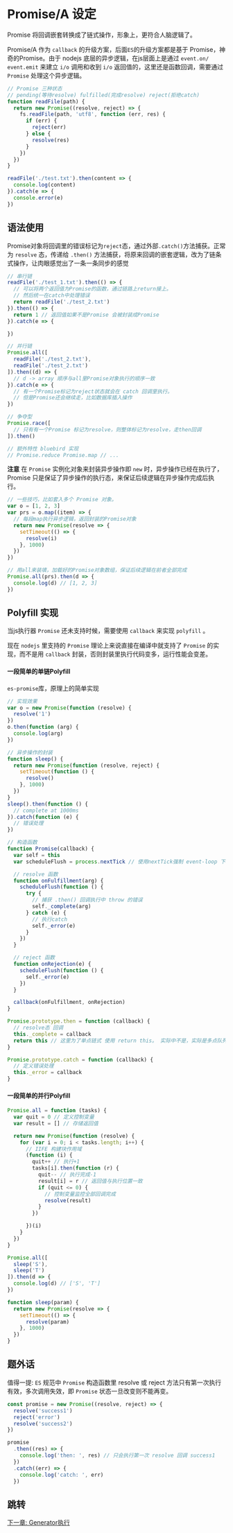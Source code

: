 # Promise/A 设定

Promise 将回调嵌套转换成了链式操作，形象上，更符合人脑逻辑了。

Promise/A 作为 `callback` 的升级方案，后面`ES`的升级方案都是基于 Promise，神奇的Promise。由于 nodejs 底层的异步逻辑，在js层面上是通过 `event.on/ event.emit` 来建立 `i/o` 调用和收到 `i/o` 返回值的，这里还是函数回调，需要通过 `Promise` 处理这个异步逻辑。

```js
// Promise 三种状态 
// pending(等待resolve) fulfilled(完成resolve) reject(拒绝catch)
function readFile(path) {
  return new Promise((resolve, reject) => {
    fs.readFile(path, 'utf8', function (err, res) {
      if (err) {
        reject(err)
      } else {
        resolve(res)
      }
    })
  })
}

readFile('./test.txt').then(content => {
  console.log(content)
}).catch(e => {
  console.error(e)
})
```

## 语法使用

Promise对象将回调里的错误标记为`reject`态，通过外部`.catch()`方法捕获。正常为 `resolve` 态，传递给 `.then()` 方法捕获，将原来回调的嵌套逻辑，改为了链条式操作，让肉眼感觉出了一条一条同步的感觉

```js
// 串行链
readFile('./test_1.txt').then(() => {
  // 可以将两个返回值为Promise的函数，通过链路上return接上。
  // 然后统一在catch中处理错误
  return readFile('./test_2.txt')
}).then(() => {
  return 1 // 返回值如果不是Promise 会被封装成Promise
}).catch(e => {

})
```

```js
// 并行链
Promise.all([
  readFile('./test_2.txt'),
  readFile('./test_2.txt')
]).then((d) => {
  // d -> array 顺序与all里Promise对象执行的顺序一致
}).catch(e => {
  // 有一个Promise标记为reject状态就会在 catch 回调里执行。
  // 但是Promise还会继续走，比如数据库插入操作
})
```

```js
// 争夺型
Promise.race([
  // 只有有一个Promise 标记为resolve，则整体标记为resolve，走then回调
]).then()

// 额外特性 bluebird 实现
// Promise.reduce Promise.map // ... 
```

**注意** 在 `Promise` 实例化对象来封装异步操作即 `new` 时，异步操作已经在执行了，Promise 只是保证了异步操作的执行态，来保证后续逻辑在异步操作完成后执行。

```js
// 一些技巧，比如套入多个 Promise 对象。
var o = [1, 2, 3]
var prs = o.map((item) => {
  // 每段map执行异步逻辑，返回封装的Promise对象
  return new Promise(resolve => {
    setTimeout(() => {
      resolve(i)
    }, 1000)
  })
})

// 用all来装填，加载好的Promise对象数组，保证后续逻辑在前者全部完成
Promise.all(prs).then(d => {
  console.log(d) // [1, 2, 3]
})
```

## Polyfill 实现

当js执行器 `Promise` 还未支持时候，需要使用 `callback` 来实现 `polyfill` 。 

现在 `nodejs` 里支持的 `Promise` 理论上来说直接在编译中就支持了 `Promise` 的实现，而不是用 `callback` 封装，否则封装里执行代码变多，运行性能会变差。

#### 一段简单的单链Polyfill

`es-promise`库，原理上的简单实现

```js
// 实现效果
var o = new Promise(function (resolve) {
  resolve('1')
})
o.then(function (arg) {
  console.log(arg)
})

// 异步操作的封装
function sleep() {
  return new Promise(function (resolve, reject) {
    setTimeout(function () {
      resolve()
    }, 1000)
  })
}
sleep().then(function () {
  // complete at 1000ms
}).catch(function (e) {
  // 错误处理
})
```

```js
// 构造函数
function Promise(callback) {
  var self = this
  var scheduleFlush = process.nextTick // 使用nextTick强制 event-loop 下次执行js，达到异步执行效果，防止 resolve 同步函数

  // resolve 函数
  function onFulfillment(arg) {
    scheduleFlush(function () {
      try {
        // 捕获 .then() 回调执行中 throw 的错误
        self._complete(arg)
      } catch (e) {
        // 执行catch
        self._error(e)
      }
    })
  }

  // reject 函数
  function onRejection(e) {
    scheduleFlush(function () {
      self._error(e)
    })
  }

  callback(onFulfillment, onRejection)
}

Promise.prototype.then = function (callback) {
  // resolve态 回调
  this._complete = callback
  return this // 这里为了单点链式 使用 return this。 实际中不是，实际是多点队列数组, 每次返回一个新的 Promise，对应减少队列元素，蛮复杂的
}

Promise.prototype.catch = function (callback) {
  // 定义错误处理
  this._error = callback
}
```

#### 一段简单的并行Polyfill

```js
Promise.all = function (tasks) {
  var quit = 0 // 定义控制变量
  var result = [] // 存储返回值

  return new Promise(function (resolve) {
    for (var i = 0; i < tasks.length; i++) {
      // IIFE 构建块作用域
      (function (i) {
        quit++ // 执行+1
        tasks[i].then(function (r) {
          quit-- // 执行完成-1
          result[i] = r // 返回值与执行位置一致
          if (quit <= 0) {
            // 控制变量监控全部回调完成
            resolve(result)
          }
        })

      })(i)
    }
  })
}

Promise.all([
  sleep('S'),
  sleep('T')
]).then(d => {
  console.log(d) // ['S', 'T']
})

function sleep(param) {
  return new Promise(resolve => {
    setTimeout(() => {
      resolve(param)
    }, 1000)
  })
}
```

## 题外话

值得一提: `ES` 规范中 `Promise` 构造函数里 resolve 或 reject 方法只有第一次执行有效，多次调用失效，即 `Promise` 状态一旦改变则不能再变。

```js
const promise = new Promise((resolve, reject) => {
  resolve('success1')
  reject('error')
  resolve('success2')
})

promise
  .then((res) => {
    console.log('then: ', res) // 只会执行第一次 resolve 回调 success1
  })
  .catch((err) => {
    console.log('catch: ', err)
  })
```

## 跳转

[下一章: Generator执行](Generator执行.md)